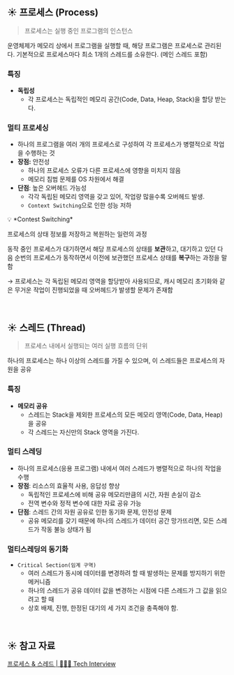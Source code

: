 ## ☀ **프로세스 (Process)**

> 프로세스는 실행 중인 프로그램의 인스턴스
> 

운영체제가 메모리 상에서 프로그램을 실행할 때, 해당 프로그램은 프로세스로 관리된다. 기본적으로 프로세스마다 최소 1개의 스레드를 소유한다. (메인 스레드 포함)

### 특징

- **독립성**
    - 각 프로세스는 독립적인 메모리 공간(Code, Data, Heap, Stack)을 할당 받는다.

### 멀티 프로세싱

- 하나의 프로그램을 여러 개의 프로세스로 구성하여 각 프로세스가 병렬적으로 작업을 수행하는 것
- **장점:** 안전성
    - 하나의 프로세스 오류가 다른 프로세스에 영향을 미치지 않음
    - 메모리 침범 문제를 OS 차원에서 해결
- **단점**: 높은 오버헤드 가능성
    - 각각 독립된 메모리 영역을 갖고 있어, 작업량 많을수록 오버헤드 발생.
    - `Context Switching`으로 인한 성능 저하

<aside>
💡 *Contest Switching*

프로세스의 상태 정보를 저장하고 복원하는 일련의 과정

동작 중인 프로세스가 대기하면서 해당 프로세스의 상태를 **보관**하고, 대기하고 있던 다음 순번의 프로세스가 동작하면서 이전에 보관했던 프로세스 상태를 **복구**하는 과정을 말함

→ 프로세스는 각 독립된 메모리 영역을 할당받아 사용되므로, 캐시 메모리 초기화와 같은 무거운 작업이 진행되었을 때 오버헤드가 발생할 문제가 존재함

</aside>

<br>

## ☀ **스레드 (Thread)**

> 프로세스 내에서 실행되는 여러 실행 흐름의 단위
> 

하나의 프로세스는 하나 이상의 스레드를 가질 수 있으며, 이 스레드들은 프로세스의 자원을 공유

### 특징

- **메모리 공유**
    - 스레드는 Stack을 제외한 프로세스의 모든 메모리 영역(Code, Data, Heap)을 공유
    - 각 스레드는 자신만의 Stack 영역을 가진다.

### 멀티 스레딩

- 하나의 프로세스(응용 프로그램) 내에서 여러 스레드가 병렬적으로 하나의 작업을 수행
- **장점**: 리소스의 효율적 사용, 응답성 향상
    - 독립적인 프로세스에 비해 공유 메모리만큼의 시간, 자원 손실이 감소
    - 전역 변수와 정적 변수에 대한 자료 공유 가능
- **단점**: 스레드 간의 자원 공유로 인한 동기화 문제, 안전성 문제
    - 공유 메모리를 갖기 때문에 하나의 스레드가 데이터 공간 망가뜨리면, 모든 스레드가 작동 불능 상태가 됨

### **멀티스레딩의 동기화**

- `Critical Section(임계 구역)`
    - 여러 스레드가 동시에 데이터를 변경하려 할 때 발생하는 문제를 방지하기 위한 메커니즘
    - 하나의 스레드가 공유 데이터 값을 변경하는 시점에 다른 스레드가 그 값을 읽으려고 할 때
    - 상호 배제, 진행, 한정된 대기의 세 가지 조건을 충족해야 함.

<br>

## ☀ 참고 자료

[프로세스 & 스레드 | 👨🏻‍💻 Tech Interview](https://gyoogle.dev/blog/computer-science/operating-system/Process%20vs%20Thread.html)

